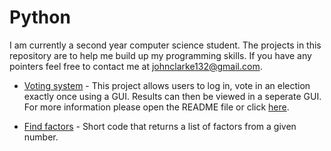 # Python

I am currently a second year computer science student. The projects in this repository are to help me build up my programming skills. If you have any pointers feel free to contact me at johnclarke132@gmail.com.

* [Voting system](https://github.com/johnclarke132/Python/tree/master/voting_system) - This project allows users to log in, vote in an election exactly once using a GUI. Results can then be viewed in a seperate GUI. For more information please open the README file or click [here](https://github.com/johnclarke132/Python/blob/master/voting_system/README.md).

* [Find factors](https://github.com/johnclarke132/Python/blob/master/find_factors.py) - Short code that returns a list of factors from a given number.
